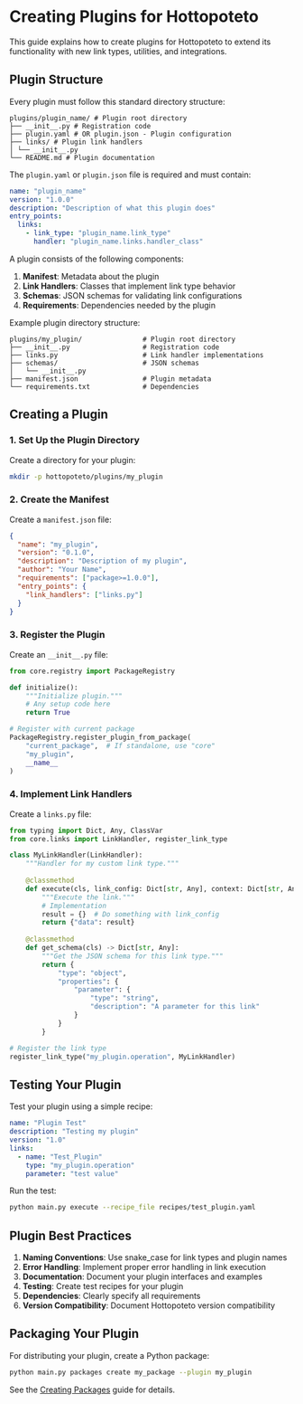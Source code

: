 # Creating Plugins for Hottopoteto

This guide explains how to create plugins for Hottopoteto to extend its functionality with new link types, utilities, and integrations.

## Plugin Structure

Every plugin must follow this standard directory structure:

```
plugins/plugin_name/ # Plugin root directory 
├── __init__.py # Registration code 
├── plugin.yaml # OR plugin.json - Plugin configuration 
├── links/ # Plugin link handlers 
│ └── __init__.py 
└── README.md # Plugin documentation
```

The `plugin.yaml` or `plugin.json` file is required and must contain:

```yaml
name: "plugin_name"
version: "1.0.0"
description: "Description of what this plugin does"
entry_points:
  links:
    - link_type: "plugin_name.link_type"
      handler: "plugin_name.links.handler_class"
```

A plugin consists of the following components:

1. **Manifest**: Metadata about the plugin
2. **Link Handlers**: Classes that implement link type behavior
3. **Schemas**: JSON schemas for validating link configurations
4. **Requirements**: Dependencies needed by the plugin

Example plugin directory structure:
```
plugins/my_plugin/               # Plugin root directory
├── __init__.py                  # Registration code
├── links.py                     # Link handler implementations
├── schemas/                     # JSON schemas 
│   └── __init__.py
├── manifest.json                # Plugin metadata
└── requirements.txt             # Dependencies
```

## Creating a Plugin

### 1. Set Up the Plugin Directory

Create a directory for your plugin:

```bash
mkdir -p hottopoteto/plugins/my_plugin
```

### 2. Create the Manifest

Create a `manifest.json` file:

```json
{
  "name": "my_plugin",
  "version": "0.1.0",
  "description": "Description of my plugin",
  "author": "Your Name",
  "requirements": ["package>=1.0.0"],
  "entry_points": {
    "link_handlers": ["links.py"]
  }
}
```

### 3. Register the Plugin

Create an `__init__.py` file:

```python
from core.registry import PackageRegistry

def initialize():
    """Initialize plugin."""
    # Any setup code here
    return True

# Register with current package
PackageRegistry.register_plugin_from_package(
    "current_package",  # If standalone, use "core"
    "my_plugin",
    __name__
)
```

### 4. Implement Link Handlers

Create a `links.py` file:

```python
from typing import Dict, Any, ClassVar
from core.links import LinkHandler, register_link_type

class MyLinkHandler(LinkHandler):
    """Handler for my custom link type."""
    
    @classmethod
    def execute(cls, link_config: Dict[str, Any], context: Dict[str, Any]) -> Dict[str, Any]:
        """Execute the link."""
        # Implementation
        result = {}  # Do something with link_config
        return {"data": result}
    
    @classmethod
    def get_schema(cls) -> Dict[str, Any]:
        """Get the JSON schema for this link type."""
        return {
            "type": "object",
            "properties": {
                "parameter": {
                    "type": "string",
                    "description": "A parameter for this link"
                }
            }
        }

# Register the link type
register_link_type("my_plugin.operation", MyLinkHandler)
```

## Testing Your Plugin

Test your plugin using a simple recipe:

```yaml
name: "Plugin Test"
description: "Testing my plugin"
version: "1.0"
links:
  - name: "Test_Plugin"
    type: "my_plugin.operation"
    parameter: "test value"
```

Run the test:

```bash
python main.py execute --recipe_file recipes/test_plugin.yaml
```

## Plugin Best Practices

1. **Naming Conventions**: Use snake_case for link types and plugin names
2. **Error Handling**: Implement proper error handling in link execution
3. **Documentation**: Document your plugin interfaces and examples
4. **Testing**: Create test recipes for your plugin
5. **Dependencies**: Clearly specify all requirements
6. **Version Compatibility**: Document Hottopoteto version compatibility

## Packaging Your Plugin

For distributing your plugin, create a Python package:

```bash
python main.py packages create my_package --plugin my_plugin
```

See the [Creating Packages](creating_packages.md) guide for details.
